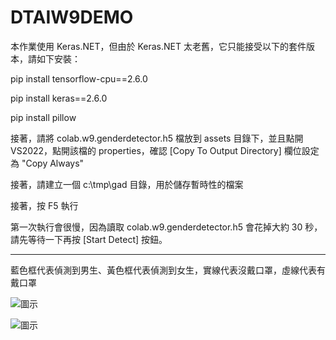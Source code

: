 # DTAIW9DEMO

本作業使用 Keras.NET，但由於 Keras.NET 太老舊，它只能接受以下的套件版本，請如下安裝：

pip install tensorflow-cpu==2.6.0

pip install keras==2.6.0

pip install pillow

接著，請將 colab.w9.genderdetector.h5 檔放到 assets 目錄下，並且點開 VS2022，點開該檔的 properties，確認 [Copy To Output Directory] 欄位設定為 "Copy Always"

接著，請建立一個 c:\tmp\gad 目錄，用於儲存暫時性的檔案


接著，按 F5 執行


第一次執行會很慢，因為讀取 colab.w9.genderdetector.h5 會花掉大約 30 秒，請先等待一下再按 [Start Detect] 按鈕。


---------------------

藍色框代表偵測到男生、黃色框代表偵測到女生，實線代表沒戴口罩，虛線代表有戴口罩

![圖示](https://i.imgur.com/TiRdaUm.png)

![圖示](https://i.imgur.com/ZXLccW1.png)







 
